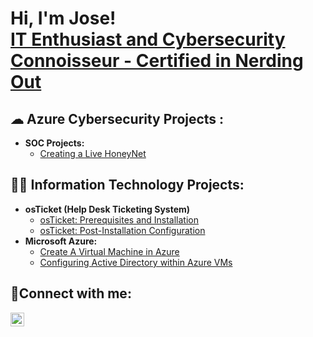 <h1>Hi, I'm Jose! <br/><a href="https://www.linkedin.com/in/jose-pep-zayas/"">IT Enthusiast and Cybersecurity Connoisseur - Certified in Nerding Out</a>


<h2>&#9729; Azure Cybersecurity Projects :</h2>
  
- <b>SOC Projects:</b>
  - [Creating a Live HoneyNet](https://github.com/its-pep/Azure-SOC-HoneyNet)
  
<h2>👨‍💻 Information Technology Projects:</h2>

- <b>osTicket (Help Desk Ticketing System)</b>
  - [osTicket: Prerequisites and Installation](https://github.com/its-pep/osticket-prereq)
  - [osTicket: Post-Installation Configuration](https://github.com/its-pep/osTicket)
- <b> Microsoft Azure:</b>
  - [Create A Virtual Machine in Azure ](https://github.com/its-pep/Creating-A-Virtual-Machine)
  - [Configuring Active Directory within Azure VMs](https://github.com/its-pep/Active-Directory-set-up)
  
<h2>🤳Connect with me:</h2>
  
[<img align="left" alt="Jose | LinkedIn" width="22px" src="https://cdn.jsdelivr.net/npm/simple-icons@v3/icons/linkedin.svg" />][linkedin]  
  
[linkedin]: https://linkedin.com/in/jose-pep-zayas 
